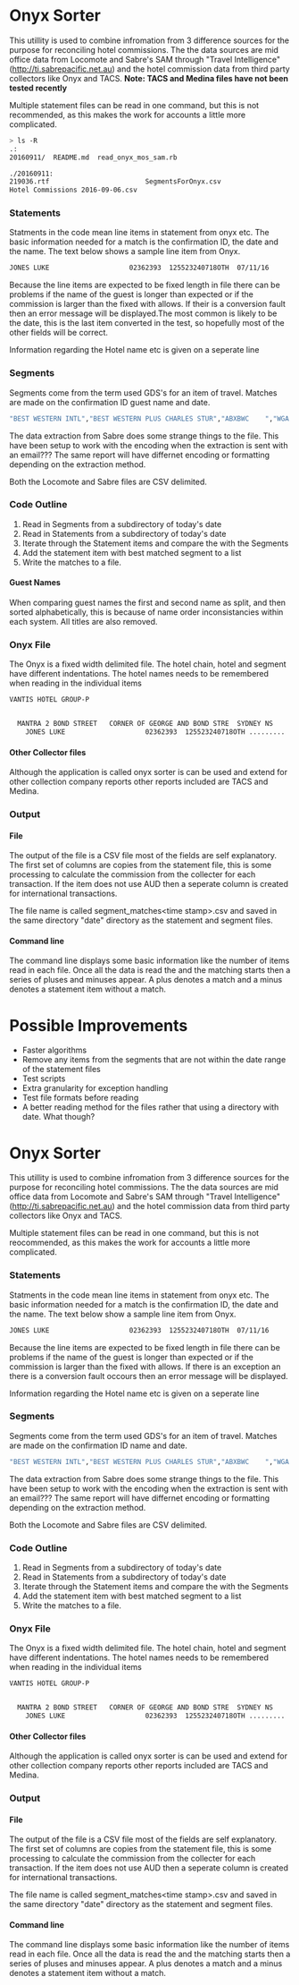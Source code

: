 # Onyx Sorter
This utillity is used to combine infromation from 3 difference sources for the purpose 
for reconciling hotel commissions. The the data sources are mid office data from Locomote and 
Sabre's SAM through "Travel Intelligence" (http://ti.sabrepacific.net.au) and
the hotel commission data from third party collectors like Onyx and TACS. 
__Note:  TACS and Medina files have not been tested recently__

Multiple statement files can be read in one command, but this is not recommended, as
this makes the work for accounts a little more complicated.

```sh
> ls -R
.:
20160911/  README.md  read_onyx_mos_sam.rb

./20160911:
219036.rtf                        SegmentsForOnyx.csv                
Hotel Commissions 2016-09-06.csv  
```




### Statements
Statments in the code mean line items in statement from onyx etc. 
The basic information needed for a match is the confirmation ID, 
the date and the name. The text below shows a sample line item from Onyx.

```sh
JONES LUKE                    02362393  125523240718OTH  07/11/16      1   COMM           $   228.18 $    22.82 $   0.00 $   2.28  F     $    25.10   AUD  $        25.10
```

Because the line items are expected to be fixed length in file there can be problems 
if the name of the guest is longer than expected or if the commission is larger than the fixed 
with allows. If their is a conversion fault then an error 
message will be displayed.The most common is likely to be the date, this is the last item converted in the test, so hopefully most of the other fields will be correct.

Information regarding the Hotel name etc is given on a seperate line 

### Segments
Segments come from the term used GDS's for an item of travel. Matches are made on the confirmation ID guest name and date.

```sh 
"BEST WESTERN INTL","BEST WESTERN PLUS CHARLES STUR","ABXBWC    ","WGA BEST WESTERN PLUS CHARLES STUR                ","178589","ACME","Jane Consultant" ,"22/01/2016","02/03/2016","","AUD","918437","Active","GUEST/CHRISTINE MS","","Domestic",,"$139.50","$558.00","$55.80","$558.00","10","$55.80","$0.00","0"
```

The data extraction from Sabre does some strange things to the file. This have been setup to work with the encoding when the extraction is sent with an email??? The same report will have differnet encoding or formatting depending on the extraction method. 

Both the Locomote and Sabre files are CSV delimited.


### Code Outline

1. Read in Segments from a subdirectory of today's date
2. Read in Statements from a subdirectory of today's date
3. Iterate through the Statement items and compare the with the Segments
4. Add the statement item with best matched segment to a list
5. Write the matches to a file.

#### Guest Names
When comparing guest names the first and second name as split, and then sorted alphabetically, this is because of name order inconsistancies within each system. All titles are also removed.

### Onyx File

The Onyx is a fixed width delimited file. The hotel chain, hotel and segment have different indentations. The hotel names needs to be remembered when reading in the individual items 
```sh 
VANTIS HOTEL GROUP-P


  MANTRA 2 BOND STREET   CORNER OF GEORGE AND BOND STRE  SYDNEY NS
    JONES LUKE                    02362393  125523240718OTH .........
```

#### Other Collector files
Although the application is called onyx sorter is can be used and extend 
for other collection company reports other reports included are TACS and Medina. 

### Output
#### File
The output of the file is a CSV file most of the fields are self explanatory. 
The first set of columns are copies from the statement file, this is some 
processing to calculate the commission from the collecter for each transaction. 
If the item does not use AUD then a seperate column is created for 
international transactions. 

The file name is called segment_matches\<time stamp\>.csv and saved in the 
same directory "date" directory as the statement and segment files.


#### Command line
The command line displays some basic information like the number of 
items read in each file. Once all the data is read the and the matching 
starts then a series of pluses and minuses appear. A plus denotes a match 
and a minus denotes a statement item without a match. 


# Possible Improvements
+ Faster algorithms
+ Remove any items from the segments that are not within the date range of 
the statement files
+ Test scripts
+ Extra granularity for exception handling
+ Test file formats before reading
+ A better reading method for the files rather that using a directory with 
date. What though?




# Onyx Sorter
This utillity is used to combine infromation from 3 difference sources 
for the purpose for reconciling hotel commissions. The the data sources are 
mid office data from Locomote and Sabre's SAM through "Travel Intelligence" 
(http://ti.sabrepacific.net.au) and the hotel commission data from third 
party collectors like Onyx and TACS. 


Multiple statement files can be read in one command, but this is 
not reocommended, as this makes the work for accounts a little more complicated.

### Statements
Statments in the code mean line items in statement from onyx etc. 
The basic information needed for a match is the confirmation ID, the date 
and the name. The text below show a sample line item from Onyx.

```sh
JONES LUKE                    02362393  125523240718OTH  07/11/16      1   COMM           $   228.18 $    22.82 $   0.00 $   2.28  F     $    25.10   AUD  $        25.10
```

Because the line items are expected to be fixed length in file there 
can be problems if the name of the guest is longer than expected or if the 
commission is larger than the fixed with allows. If there is an exception 
an there is a conversion fault occours then an error message will be displayed.

Information regarding the Hotel name etc is given on a seperate line 

### Segments
Segments come from the term used GDS's for an item of travel. 
Matches are made on the confirmation ID name and date.

```sh 
"BEST WESTERN INTL","BEST WESTERN PLUS CHARLES STUR","ABXBWC    ","WGA BEST WESTERN PLUS CHARLES STUR                ","178589","ACME","Jane Consultant" ,"22/01/2016","02/03/2016","","AUD","918437","Active","GUEST/CHRISTINE MS","","Domestic",,"$139.50","$558.00","$55.80","$558.00","10","$55.80","$0.00","0"
```

The data extraction from Sabre does some strange things to the file. 
This have been setup to work with the encoding when the extraction is 
sent with an email??? The same report will have differnet encoding or 
formatting depending on the extraction method. 

Both the Locomote and Sabre files are CSV delimited.


### Code Outline

1. Read in Segments from a subdirectory of today's date
2. Read in Statements from a subdirectory of today's date
3. Iterate through the Statement items and compare the with the Segments
4. Add the statement item with best matched segment to a list
5. Write the matches to a file.

### Onyx File

The Onyx is a fixed width delimited file. The hotel chain, hotel and 
segment have different indentations. The hotel names needs to be remembered 
when reading in the individual items 
```sh 
VANTIS HOTEL GROUP-P


  MANTRA 2 BOND STREET   CORNER OF GEORGE AND BOND STRE  SYDNEY NS
    JONES LUKE                    02362393  125523240718OTH .........
```

#### Other Collector files
Although the application is called onyx sorter is can be used and 
extend for other collection company reports other reports included 
are TACS and Medina. 

### Output
#### File
The output of the file is a CSV file most of the fields are self 
explanatory. The first set of columns are copies from the statement file, 
this is some processing to calculate the commission from the collecter for 
each transaction. If the item does not use AUD then a seperate column is 
created for international transactions. 

The file name is called segment_matches\<time stamp\>.csv and saved 
in the same directory "date" directory as the statement and segment files.


#### Command line
The command line displays some basic information like the number of items 
read in each file. Once all the data is read the and the matching starts 
then a series of pluses and minuses appear. A plus denotes a match and a 
minus denotes a statement item without a match. 
